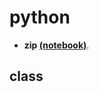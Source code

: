 # python
+ **zip [(notebook)](https://github.com/suzyi/python/blob/master/notebook/zip.ipynb)**.
## class
